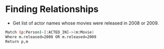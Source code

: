 # Finding Relationships

- Get list of actor names whose movies were released in 2008 or 2009.

```sh
Match (p:Person)-[:ACTED_IN]->(m:Movie)
Where m.released=2008 OR m.released=2009
Return p,m
```
